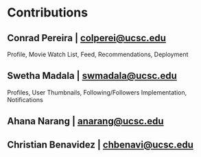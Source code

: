 # Contributions

## Conrad Pereira | colperei@ucsc.edu
Profile, Movie Watch List, Feed, Recommendations, Deployment

## Swetha Madala | swmadala@ucsc.edu
Profiles, User Thumbnails, Following/Followers Implementation, Notifications

## Ahana Narang | anarang@ucsc.edu


## Christian Benavidez | chbenavi@ucsc.edu


